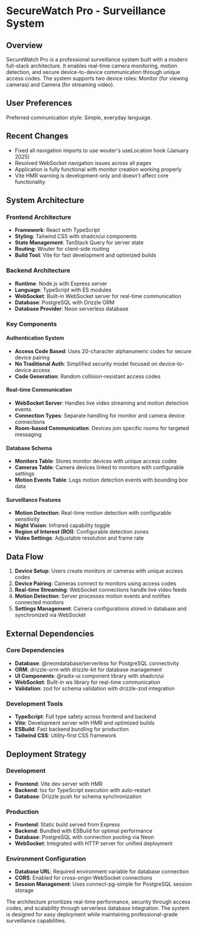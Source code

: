 # SecureWatch Pro - Surveillance System

## Overview

SecureWatch Pro is a professional surveillance system built with a modern full-stack architecture. It enables real-time camera monitoring, motion detection, and secure device-to-device communication through unique access codes. The system supports two device roles: Monitor (for viewing cameras) and Camera (for streaming video).

## User Preferences

Preferred communication style: Simple, everyday language.

## Recent Changes

- Fixed all navigation imports to use wouter's useLocation hook (January 2025)
- Resolved WebSocket navigation issues across all pages
- Application is fully functional with monitor creation working properly
- Vite HMR warning is development-only and doesn't affect core functionality

## System Architecture

### Frontend Architecture
- **Framework**: React with TypeScript
- **Styling**: Tailwind CSS with shadcn/ui components
- **State Management**: TanStack Query for server state
- **Routing**: Wouter for client-side routing
- **Build Tool**: Vite for fast development and optimized builds

### Backend Architecture
- **Runtime**: Node.js with Express server
- **Language**: TypeScript with ES modules
- **WebSocket**: Built-in WebSocket server for real-time communication
- **Database**: PostgreSQL with Drizzle ORM
- **Database Provider**: Neon serverless database

### Key Components

#### Authentication System
- **Access Code Based**: Uses 20-character alphanumeric codes for secure device pairing
- **No Traditional Auth**: Simplified security model focused on device-to-device access
- **Code Generation**: Random collision-resistant access codes

#### Real-time Communication
- **WebSocket Server**: Handles live video streaming and motion detection events
- **Connection Types**: Separate handling for monitor and camera device connections
- **Room-based Communication**: Devices join specific rooms for targeted messaging

#### Database Schema
- **Monitors Table**: Stores monitor devices with unique access codes
- **Cameras Table**: Camera devices linked to monitors with configurable settings
- **Motion Events Table**: Logs motion detection events with bounding box data

#### Surveillance Features
- **Motion Detection**: Real-time motion detection with configurable sensitivity
- **Night Vision**: Infrared capability toggle
- **Region of Interest (ROI)**: Configurable detection zones
- **Video Settings**: Adjustable resolution and frame rate

## Data Flow

1. **Device Setup**: Users create monitors or cameras with unique access codes
2. **Device Pairing**: Cameras connect to monitors using access codes
3. **Real-time Streaming**: WebSocket connections handle live video feeds
4. **Motion Detection**: Server processes motion events and notifies connected monitors
5. **Settings Management**: Camera configurations stored in database and synchronized via WebSocket

## External Dependencies

### Core Dependencies
- **Database**: @neondatabase/serverless for PostgreSQL connectivity
- **ORM**: drizzle-orm with drizzle-kit for database management
- **UI Components**: @radix-ui component library with shadcn/ui
- **WebSocket**: Built-in ws library for real-time communication
- **Validation**: zod for schema validation with drizzle-zod integration

### Development Tools
- **TypeScript**: Full type safety across frontend and backend
- **Vite**: Development server with HMR and optimized builds
- **ESBuild**: Fast backend bundling for production
- **Tailwind CSS**: Utility-first CSS framework

## Deployment Strategy

### Development
- **Frontend**: Vite dev server with HMR
- **Backend**: tsx for TypeScript execution with auto-restart
- **Database**: Drizzle push for schema synchronization

### Production
- **Frontend**: Static build served from Express
- **Backend**: Bundled with ESBuild for optimal performance
- **Database**: PostgreSQL with connection pooling via Neon
- **WebSocket**: Integrated with HTTP server for unified deployment

### Environment Configuration
- **Database URL**: Required environment variable for database connection
- **CORS**: Enabled for cross-origin WebSocket connections
- **Session Management**: Uses connect-pg-simple for PostgreSQL session storage

The architecture prioritizes real-time performance, security through access codes, and scalability through serverless database integration. The system is designed for easy deployment while maintaining professional-grade surveillance capabilities.